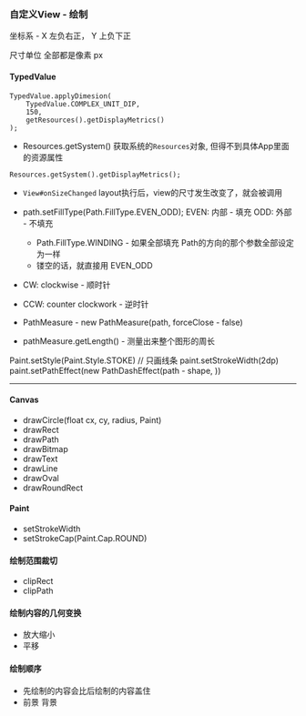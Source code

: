
### 自定义View - 绘制




坐标系 - X 左负右正， Y 上负下正

尺寸单位 全部都是像素 px


#### TypedValue
```
TypedValue.applyDimesion(
	TypedValue.COMPLEX_UNIT_DIP,
	150,
	getResources().getDisplayMetrics()
); 
```

* Resources.getSystem() 获取系统的`Resources`对象, 但得不到具体App里面的资源属性
```
Resources.getSystem().getDisplayMetrics();
```

* `View#onSizeChanged`
layout执行后，view的尺寸发生改变了，就会被调用

* path.setFillType(Path.FillType.EVEN_ODD);
	EVEN: 内部 - 填充
	ODD: 外部 - 不填充
	- Path.FillType.WINDING - 如果全部填充 Path的方向的那个参数全部设定为一样
	- 镂空的话，就直接用 EVEN_ODD
* CW: clockwise - 顺时针
* CCW: counter clockwork - 逆时针


* PathMeasure - new PathMeasure(path, forceClose - false)
* pathMeasure.getLength() - 测量出来整个图形的周长


Paint.setStyle(Paint.Style.STOKE) // 只画线条
paint.setStrokeWidth(2dp)
paint.setPathEffect(new PathDashEffect(path - shape, ))





----


#### Canvas
* drawCircle(float cx, cy, radius, Paint)
* drawRect
* drawPath
* drawBitmap
* drawText
* drawLine
* drawOval
* drawRoundRect

#### Paint
* setStrokeWidth
* setStrokeCap(Paint.Cap.ROUND)

#### 绘制范围裁切
* clipRect
* clipPath

#### 绘制内容的几何变换
* 放大缩小
* 平移

#### 绘制顺序
* 先绘制的内容会比后绘制的内容盖住
* 前景 背景


